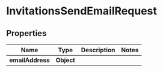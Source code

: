 

# InvitationsSendEmailRequest


## Properties

| Name | Type | Description | Notes |
|------------ | ------------- | ------------- | -------------|
|**emailAddress** | **Object** |  |  |



